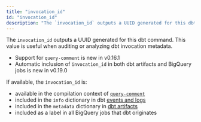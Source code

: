 ```yaml
---
title: "invocation_id"
id: "invocation_id"
description: "The `invocation_id` outputs a UUID generated for this dbt command."
---
```


The `invocation_id` outputs a UUID generated for this dbt command. This value is
useful when auditing or analyzing dbt invocation metadata.

<Changelog>

- Support for `query-comment` is new in v0.16.1
- Automatic inclusion of `invocation_id` in both dbt artifacts and BigQuery jobs is new in v0.19.0

</Changelog>

If available, the `invocation_id` is:
- available in the compilation context of [`query-comment`](query-comment)
- included in the `info` dictionary in dbt [events and logs](events-logging#info)
- included in the `metadata` dictionary in [dbt artifacts](dbt-artifacts#common-metadata)
- included as a label in all BigQuery jobs that dbt originates
